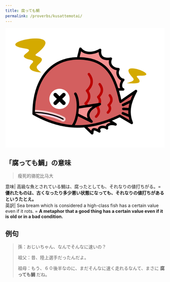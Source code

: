 ```yaml
---
title: 腐っても鯛
permalink: /proverbs/kusattemotai/
---
```


![](/assets/images/proverbs/kusattemotai.png)

## 「腐っても鯛」の意味

> 瘦死的骆驼比马大

意味| 高級な魚とされている鯛は、腐ったとしても、それなりの値打ちがる。= **優れたものは、古くなったり多少悪い状態になっても、それなりの値打ちがあるというたとえ。**  
英訳| Sea bream which is considered a high-class fish has a certain value even if it rots.  = **A metaphor that a good thing has a certain value even if it is old or in a bad condition.**  
  
## 例句

> 孫：おじいちゃん、なんでそんなに速いの？  
>
> 祖父：昔、陸上選手だったんだよ。  
>
> 祖母：もう、６０後半なのに、まだそんなに速く走れるなんて、まさに **腐っても鯛** だね。
